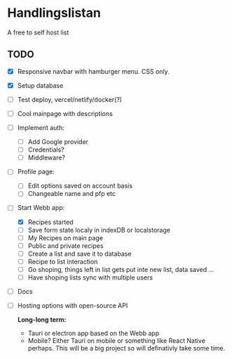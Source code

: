 # Handlingslistan

A free to self host list

## TODO

- [x] Responsive navbar with hamburger menu. CSS only.
- [x] Setup database
- [ ] Test deploy, vercel/netlify/docker(?)
- [ ] Cool mainpage with descriptions
- [ ] Implement auth:
  - [ ] Add Google provider
  - [ ] Credentials?
  - [ ] Middleware?
- [ ] Profile page:
  - [ ] Edit options saved on account basis
  - [ ] Changeable name and pfp etc
- [ ] Start Webb app:
  - [x] Recipes started
  - [ ] Save form state localy in indexDB or localstorage
  - [ ] My Recipes on main page
  - [ ] Public and private recipes
  - [ ] Create a list and save it to database
  - [ ] Recipe to list interaction
  - [ ] Go shoping, things left in list gets put inte new list, data saved ...
  - [ ] Have shoping lists sync with multiple users
- [ ] Docs
- [ ] Hosting options with open-source API

  **Long-long term:**

  - Tauri or electron app based on the Webb app
  - Mobile? Either Tauri on mobile or something like React Native perhaps. This will be a big project so will definativly take some time.

